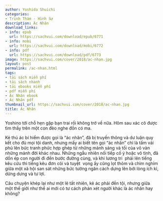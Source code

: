 ```yaml
---
author: Yoshida Shuichi
categories:
- Trinh Thám - Hình Sự
description: Ác Nhân
download_links:
- info: epub
  url: https://sachvui.com/download/epub/6771
- info: mobi
  url: https://sachvui.com/download/mobi/6772
- info: pdf
  url: https://sachvui.com/download/pdf/6773
image: https://sachvui.com/cover/2018/ac-nhan.jpg
layout: post
permalink: /ac-nhan.html
tags:
- tải sách miễn phí
- tải sách nhanh
- tải ebooks miễn phí
- pdf miễn phí
- Ác Nhân ebook
- Ác Nhân pdf
thumbnail_url: https://sachvui.com/cover/2018/ac-nhan.jpg
title: Ác Nhân
---
```


 <div class="item-desc text-justify"> <p>Yoshino tới chỗ hẹn gặp bạn trai rồi không trở về nữa. Hôm sau xác cô được tìm thấy trên một con đèo nghe đồn có ma.</p><p>Kẻ thủ ác bí hiểm được gọi là “ác nhân”, đã bị truyền thông và dư luận quy kết cho đủ mọi tội danh, nhưng mấy ai biết tên gọi “ác nhân” chỉ là tấm vải phủ lên bức tranh phức hợp ghép từ những mảnh sáng và tối của vô vàn những mảnh đời khác nhau. Những ngẫu nhiên nối tiếp cố ý hoặc vô tình, đã dồn ép con người đi đến bước đường cùng, và khi lương tri  phải lên tiếng kêu cứu thì tiếng kêu đơn côi và tuyệt  vọng ấy cũng lọt thỏm và chìm nghỉm giữa một xã hội san sát những bức tường ngăn cách dựng lên bởi lòng ích kỉ, dửng dưng và tư lợi.</p><p>Câu chuyện khép lại như một lẽ tất nhiên, kẻ ác phải đền tội, nhưng giữa một thế giới như thế ai mới có tư cách phán xét người khác là ác nhân hay không?</p> </div>